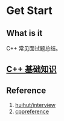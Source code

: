 ﻿---
sidebar_position: 1
---

# Get Start

## What is it

C++ 常见面试题总结。

## [C++ 基础知识](./cpp)

## Reference

1. [huihut/interview](https://github.com/huihut/interview)
2. [cppreference](https://en.cppreference.com/)

